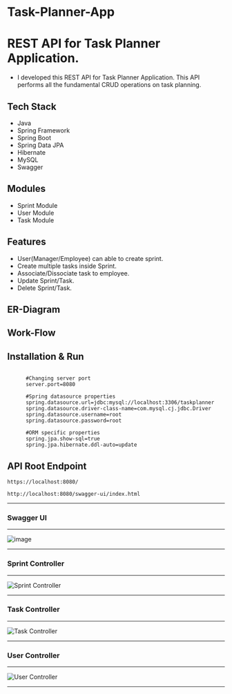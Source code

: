 # Task-Planner-App

# REST API for Task Planner Application.

* I developed this REST API for Task Planner Application. This API performs all the fundamental CRUD operations on task planning.

## Tech Stack

* Java
* Spring Framework
* Spring Boot
* Spring Data JPA
* Hibernate
* MySQL
* Swagger

## Modules

* Sprint Module
* User Module
* Task Module

## Features

* User(Manager/Employee) can able to create sprint.
* Create multiple tasks inside Sprint.
* Associate/Dissociate task to employee.
* Update Sprint/Task.
* Delete Sprint/Task.

## ER-Diagram


## Work-Flow


## Installation & Run



```

      #Changing server port
      server.port=8080

      #Spring datasource properties
      spring.datasource.url=jdbc:mysql://localhost:3306/taskplanner
      spring.datasource.driver-class-name=com.mysql.cj.jdbc.Driver
      spring.datasource.username=root
      spring.datasource.password=root

      #ORM specific properties
      spring.jpa.show-sql=true
      spring.jpa.hibernate.ddl-auto=update

```

## API Root Endpoint

`https://localhost:8080/`

`http://localhost:8080/swagger-ui/index.html`

---

### Swagger UI

---

![image](https://user-images.githubusercontent.com/86916671/227711805-b76561ab-965a-44b7-a44b-45b016e5c278.png)

---

### Sprint Controller

---

![Sprint Controller](https://user-images.githubusercontent.com/86916671/227713127-b109c0ed-f0f1-4fb4-975c-ba624a136833.JPG)

---

### Task Controller

---

![Task Controller](https://user-images.githubusercontent.com/86916671/227713136-ba9b942e-7914-458e-a5c0-536204533248.JPG)

---

### User Controller

---

![User Controller](https://user-images.githubusercontent.com/86916671/227713165-b374353e-e08c-45bd-b1c4-d9152ec3da2c.JPG)

---
